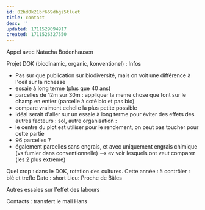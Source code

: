 ```yaml
---
id: 02hd0k21br669dbgs5tluet
title: contact
desc: ''
updated: 1711529094917
created: 1711526327550
---
```

Appel avec Natacha Bodenhausen

Projet DOK (biodinamic, organic, konventionel) : Infos 
* Pas sur que publication sur biodiversité, mais on voit une différence à l'oeil sur la richesse
* essaie à long terme (plus que 40 ans)
* parcelles de 12m sur 30m : appliquer la meme chose que font sur le champ en entier  (parcelle à coté bio et pas bio)
* compare vraiment echelle la plus petite possible
* Idéal serait d'aller sur un essaie à long terme pour éviter des effets des autres facteurs : sol, autre 
organisation : 
* le centre du plot est utiliser pour le rendement, on peut pas toucher pour cette partie
* 96 parcelles ?
* également parcelles sans engrais, et avec uniquement engrais chimique (vs fumier dans conventionnelle) --> ev voir lesquels ont veut comparer (les 2 plus extreme)

Quel crop : dans le DOK, rotation des cultures. Cette année :  à contrôler : blé et trefle
Date : short
Lieu: Proche de Bâles

Autres essaies sur l'effet des labours 

 



Contacts : transfert le mail
Hans 
